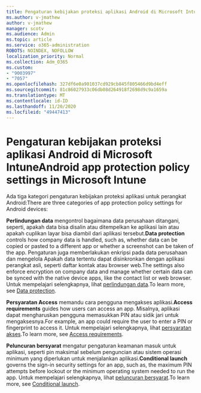 ```yaml
---
title: Pengaturan kebijakan proteksi aplikasi Android di Microsoft Intune
ms.author: v-jmathew
author: v-jmathew
manager: scotv
ms.audience: Admin
ms.topic: article
ms.service: o365-administration
ROBOTS: NOINDEX, NOFOLLOW
localization_priority: Normal
ms.collection: Adm_O365
ms.custom:
- "9003997"
- "7057"
ms.openlocfilehash: 327df6e0a901037cd929cb845f805466d9bd4eff
ms.sourcegitcommit: 81c86027933c06db08d264918f2698d9c9a1659a
ms.translationtype: MT
ms.contentlocale: id-ID
ms.lasthandoff: 11/20/2020
ms.locfileid: "49447413"
---
```

# <a name="android-app-protection-policy-settings-in-microsoft-intune"></a><span data-ttu-id="a5702-102">Pengaturan kebijakan proteksi aplikasi Android di Microsoft Intune</span><span class="sxs-lookup"><span data-stu-id="a5702-102">Android app protection policy settings in Microsoft Intune</span></span>

<span data-ttu-id="a5702-103">Ada tiga kategori pengaturan kebijakan proteksi aplikasi untuk perangkat Android:</span><span class="sxs-lookup"><span data-stu-id="a5702-103">There are three categories of app protection policy settings for Android devices:</span></span>

<span data-ttu-id="a5702-104">**Perlindungan data** mengontrol bagaimana data perusahaan ditangani, seperti, apakah data bisa disalin atau ditempelkan ke aplikasi lain atau apakah cuplikan layar bisa diambil dari aplikasi tersebut.</span><span class="sxs-lookup"><span data-stu-id="a5702-104">**Data protection** controls how company data is handled, such as, whether data can be copied or pasted to a different app or whether a screenshot can be taken of the app.</span></span> <span data-ttu-id="a5702-105">Pengaturan juga memberlakukan enkripsi pada data perusahaan dan mengelola Apakah data tertentu dapat disinkronkan dengan aplikasi perangkat asli, seperti daftar kontak atau browser web.</span><span class="sxs-lookup"><span data-stu-id="a5702-105">The settings also enforce encryption on company data and manage whether certain data can be synced with the native device apps, like the contact list or web browser.</span></span> <span data-ttu-id="a5702-106">Untuk mempelajari selengkapnya, lihat [perlindungan data](https://go.microsoft.com/fwlink/?linkid=2135259).</span><span class="sxs-lookup"><span data-stu-id="a5702-106">To learn more, see [Data protection](https://go.microsoft.com/fwlink/?linkid=2135259).</span></span>

<span data-ttu-id="a5702-107">**Persyaratan Access** memandu cara pengguna mengakses aplikasi.</span><span class="sxs-lookup"><span data-stu-id="a5702-107">**Access requirements** guides how users can access an app.</span></span> <span data-ttu-id="a5702-108">Misalnya, aplikasi dapat mengharuskan pengguna memasukkan PIN atau sidik jari untuk mengaksesnya.</span><span class="sxs-lookup"><span data-stu-id="a5702-108">For example, an app could require the user to enter a PIN or fingerprint to access it.</span></span> <span data-ttu-id="a5702-109">Untuk mempelajari selengkapnya, lihat [persyaratan akses](https://go.microsoft.com/fwlink/?linkid=2135260).</span><span class="sxs-lookup"><span data-stu-id="a5702-109">To learn more, see [Access requirements](https://go.microsoft.com/fwlink/?linkid=2135260).</span></span>

<span data-ttu-id="a5702-110">**Peluncuran bersyarat** mengatur pengaturan keamanan masuk untuk aplikasi, seperti pin maksimal sebelum penguncian atau sistem operasi minimum yang diperlukan untuk menjalankan aplikasi.</span><span class="sxs-lookup"><span data-stu-id="a5702-110">**Conditional launch** governs the sign-in security settings for an app, such as, the maximum PIN attempts before lockout or the minimum operating system needed to run the app.</span></span> <span data-ttu-id="a5702-111">Untuk mempelajari selengkapnya, lihat [peluncuran bersyarat](https://go.microsoft.com/fwlink/?linkid=2135507).</span><span class="sxs-lookup"><span data-stu-id="a5702-111">To learn more, see [Conditional launch](https://go.microsoft.com/fwlink/?linkid=2135507).</span></span>
